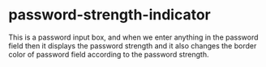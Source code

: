 # password-strength-indicator
This is a password input box, and when we enter anything in the password field then it displays the password strength and it also changes the border color of password field according to the password strength.
